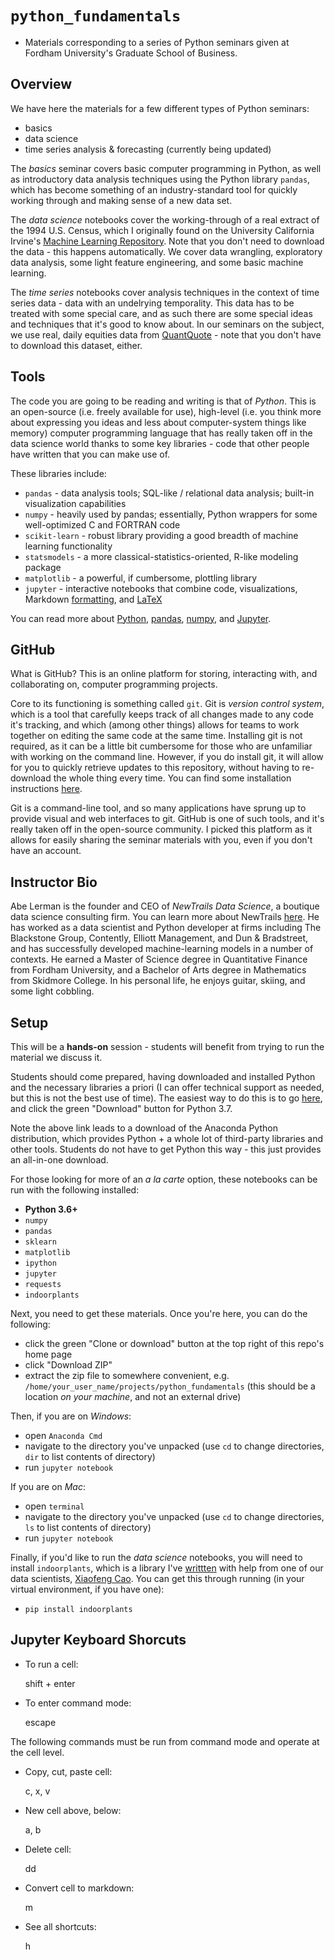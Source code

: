 # `python_fundamentals`
- Materials corresponding to a series of Python seminars given at Fordham University's Graduate School of Business.

## Overview

We have here the materials for a few different types of Python seminars:
- basics
- data science
- time series analysis & forecasting (currently being updated)

The _basics_ seminar covers basic computer programming in Python, as well as introductory data analysis techniques using the Python library `pandas`, which has become something of an industry-standard tool for quickly working through and making sense of a new data set.

The _data science_ notebooks cover the working-through of a real extract of the 1994 U.S. Census, which I originally found on the University California Irvine's [Machine Learning Repository](https://archive.ics.uci.edu/ml/index.php). Note that you don't need to download the data - this happens automatically. We cover data wrangling, exploratory data analysis, some light feature engineering, and some basic machine learning.

The _time series_ notebooks cover analysis techniques in the context of time series data - data with an undelrying temporality. This data has to be treated with some special care, and as such there are some special ideas and techniques that it's good to know about. In our seminars on the subject, we use real, daily equities data from [QuantQuote](https://quantquote.com/historical-stock-data) - note that you don't have to download this dataset, either.

## Tools

The code you are going to be reading and writing is that of _Python_. This is an open-source (i.e. freely available for use), high-level (i.e. you think more about expressing you ideas and less about computer-system things like memory) computer programming language that has really taken off in the data science world thanks to some key libraries - code that other people have written that you can make use of.

These libraries include:

- `pandas` - data analysis tools; SQL-like / relational data analysis; built-in visualization capabilities
- `numpy` - heavily used by pandas; essentially, Python wrappers for some well-optimized C and FORTRAN code
- `scikit-learn` - robust library providing a good breadth of machine learning functionality
- `statsmodels` - a more classical-statistics-oriented, R-like modeling package
- `matplotlib` - a powerful, if cumbersome, plottling library
- `jupyter` - interactive notebooks that combine code, visualizations, Markdown [formatting](https://github.com/adam-p/markdown-here/wiki/Markdown-Cheatsheet), and [LaTeX](https://en.wikipedia.org/wiki/LaTeX)

You can read more about [Python](https://docs.python.org/3/tutorial/), [pandas](https://pandas.pydata.org/docs/user_guide/index.html), [numpy](https://numpy.org/devdocs/user/quickstart.html), and [Jupyter](https://jupyter.org/index.html).

## GitHub

What is GitHub? This is an online platform for storing, interacting with, and collaborating on, computer programming projects.

Core to its functioning is something called `git`. Git is _version control system_, which is a tool that carefully keeps track of all changes made to any code it's tracking, and which (among other things) allows for teams to work together on editing the same code at the same time. Installing git is not required, as it can be a little bit cumbersome for those who are unfamiliar with working on the command line. However, if you do install git, it will allow for you to quickly retrieve updates to this repository, without having to re-download the whole thing every time. You can find some installation instructions [here](https://www.atlassian.com/git/tutorials/install-git).

Git is a command-line tool, and so many applications have sprung up to provide visual and web interfaces to git. GitHub is one of such tools, and it's really taken off in the open-source community. I picked this platform as it allows for easily sharing the seminar materials with you, even if you don't have an account.

## Instructor Bio

Abe Lerman is the founder and CEO of _NewTrails Data Science_, a boutique data science consulting firm. You can learn more about NewTrails [here](https://newtrails.io/about). He has worked as a data scientist and Python developer at firms including The Blackstone Group, Contently, Elliott Management, and Dun & Bradstreet, and has successfully developed machine-learning models in a number of contexts. He earned a Master of Science degree in Quantitative Finance from Fordham University, and a Bachelor of Arts degree in Mathematics from Skidmore College. In his personal life, he enjoys guitar, skiing, and some light cobbling.

## Setup

This will be a **hands-on** session - students will benefit from trying to run the material we discuss it. 

Students should come prepared, having downloaded and installed Python and the necessary libraries a priori (I can offer technical support as needed, but this is not the best use of time). The easiest way to do this is to go [here](https://www.anaconda.com/download/), and click the green "Download" button for Python 3.7. 

Note the above link leads to a download of the Anaconda Python distribution, which provides Python + a whole lot of third-party libraries and other tools. Students do not have to get Python this way - this just provides an all-in-one download. 

For those looking for more of an _a la carte_ option, these notebooks can be run with the following installed:
- **Python 3.6+**
- `numpy`
- `pandas`
- `sklearn`
- `matplotlib`
- `ipython`
- `jupyter`
- `requests`
- `indoorplants`

Next, you need to get these materials. Once you're here, you can do the following:

- click the green "Clone or download" button at the top right of this repo's home page
- click "Download ZIP"
- extract the zip file to somewhere convenient, e.g. `/home/your_user_name/projects/python_fundamentals` (this should be a location _on your machine_, and not an external drive)

Then, if you are on _Windows_:
- open `Anaconda Cmd`
- navigate to the directory you've unpacked (use `cd` to change directories, `dir` to list contents of directory)
- run `jupyter notebook`

If you are on _Mac_:
- open `terminal`
- navigate to the directory you've unpacked (use `cd` to change directories, `ls` to list contents of directory)
- run `jupyter notebook`

Finally, if you'd like to run the _data science_ notebooks, you will need to install `indoorplants`, which is a library I've [writtten](https://github.com/lermana/indoorplants/) with help from one of our data scientists, [Xiaofeng Cao](https://github.com/xcao38). You can get this through running (in your virtual environment, if you have one):
- `pip install indoorplants`

## Jupyter Keyboard Shorcuts

- To run a cell:

    shift + enter

- To enter command mode:

    escape

The following commands must be run from command mode and operate at the cell level.

- Copy, cut, paste cell:

    c, x, v

- New cell above, below:

    a, b

- Delete cell:

    dd

- Convert cell to markdown:

    m

- See all shortcuts:

    h
